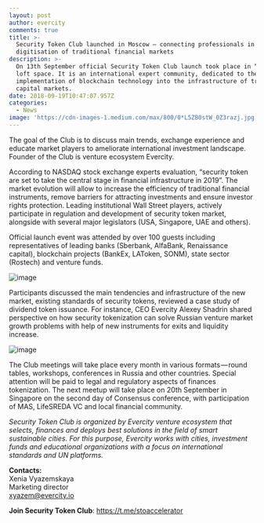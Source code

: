 ```yaml
---
layout: post
author: evercity
comments: true
title: >-
  Security Token Club launched in Moscow — connecting professionals in
  digitisation of traditional financial markets
description: >-
  On 13th September official Security Token Club launch took place in “Tablitsa”
  loft space. It is an international expert community, dedicated to the
  implementation of blockchain technology into the infrastructure of traditional
  capital markets.
date: 2018-09-19T10:47:07.957Z
categories:
  - News
image: 'https://cdn-images-1.medium.com/max/800/0*L5ZB0stW_0Z3razj.jpg'
---
```

The goal of the Club is to discuss main trends, exchange experience and educate market players to ameliorate international investment landscape. Founder of the Club is venture ecosystem Evercity.

According to NASDAQ stock exchange experts evaluation, “security token are set to take the central stage in financial infrastructure in 2019”. The market evolution will allow to increase the efficiency of traditional financial instruments, remove barriers for attracting investments and ensure investor rights protection. Leading institutional Wall Street players, actively participate in regulation and development of security token market, alongside with several major legislators (USA, Singapore, UAE and others).

Official launch event was attended by over 100 guests including representatives of leading banks (Sberbank, AlfaBank, Renaissance capital), blockchain projects (BankEx, LAToken, SONM), state sector (Rostech) and venture funds.

![image](https://cdn-images-1.medium.com/max/800/0*_RnFlXy4fdoo_F51.jpg)

Participants discussed the main tendencies and infrastructure of the new market, existing standards of security tokens, reviewed a case study of dividend token issuance. For instance, CEO Evercity Alexey Shadrin shared perspective on how security tokenization can solve Russian venture market growth problems with help of new instruments for exits and liquidity increase.

![image](https://cdn-images-1.medium.com/max/800/0*lLZEFvWLlYi4pmah.jpg)

The Club meetings will take place every month in various formats — round tables, workshops, conferences in Russia and other countries. Special attention will be paid to legal and regulatory aspects of finances tokenization. The next meetup will take place on 20th September in Singapore on the second day of Consensus conference, with participation of MAS, LifeSREDA VC and local financial community.

_Security Token Club is organized by Evercity venture ecosystem that selects, finances and deploys best solutions in the field of smart sustainable cities. For this purpose, Evercity works with cities, investment funds and educational organizations with a focus on international standards and UN platforms._

**Contacts:**\
Xenia Vyazemskaya\
Marketing director\
xyazem@evercity.io

**Join Security Token Club**: <https://t.me/stoaccelerator>
